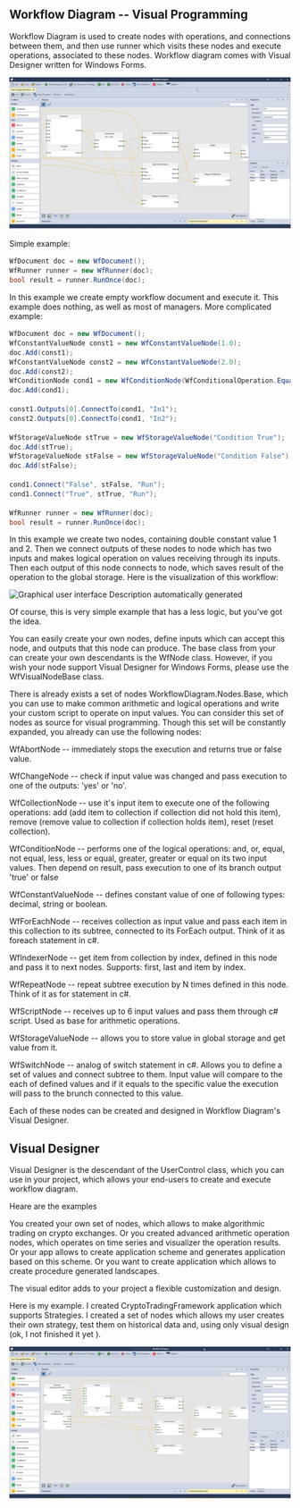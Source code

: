 ## Workflow Diagram -- Visual Programming

Workflow Diagram is used to create nodes with operations, and
connections between them, and then use runner which visits these nodes
and execute operations, associated to these nodes. Workflow diagram
comes with Visual Designer written for Windows Forms.

![](https://github.com/ArsenAbazian/WorkflowDiagram/blob/main/Help/media/image1.png)

Simple example:
```csharp
WfDocument doc = new WfDocument(); 
WfRunner runner = new WfRunner(doc);
bool result = runner.RunOnce(doc);
```
In this example we create empty workflow document and execute it. This example does nothing, as well as most of managers. 
More complicated example: 
```csharp
WfDocument doc = new WfDocument();
WfConstantValueNode const1 = new WfConstantValueNode(1.0);
doc.Add(const1);
WfConstantValueNode const2 = new WfConstantValueNode(2.0);
doc.Add(const2);
WfConditionNode cond1 = new WfConditionNode(WfConditionalOperation.Equal);
doc.Add(cond1);

const1.Outputs[0].ConnectTo(cond1, "In1");
const2.Outputs[0].ConnectTo(cond1, "In2");

WfStorageValueNode stTrue = new WfStorageValueNode("Condition True");
doc.Add(stTrue);
WfStorageValueNode stFalse = new WfStorageValueNode("Condition False");
doc.Add(stFalse);

cond1.Connect("False", stFalse, "Run");
cond1.Connect("True", stTrue, "Run");

WfRunner runner = new WfRunner(doc);
bool result = runner.RunOnce(doc);
```
In this example we create two nodes, containing double constant value 1
and 2. Then we connect outputs of these nodes to node which has two
inputs and makes logical operation on values receiving through its
inputs. Then each output of this node connects to node, which saves
result of the operation to the global storage. Here is the visualization
of this workflow:

![Graphical user interface Description automatically
generated](https://github.com/ArsenAbazian/WorkflowDiagram/blob/main/Help/media/image2.png)

Of course, this is very simple example that has a less logic, but you've
got the idea.

You can easily create your own nodes, define inputs which can accept
this node, and outputs that this node can produce. The base class from
your can create your own descendants is the WfNode class. However, if
you wish your node support Visual Designer for Windows Forms, please use
the WfVisualNodeBase class.

There is already exists a set of nodes WorkflowDiagram.Nodes.Base, which
you can use to make common arithmetic and logical operations and write
your custom script to operate on input values. You can consider this set
of nodes as source for visual programming. Though this set will be
constantly expanded, you already can use the following nodes:

WfAbortNode -- immediately stops the execution and returns true or false
value.

WfChangeNode -- check if input value was changed and pass execution to
one of the outputs: 'yes' or 'no'.

WfCollectionNode -- use it's input item to execute one of the following
operations: add (add item to collection if collection did not hold this
item), remove (remove value to collection if collection holds item),
reset (reset collection).

WfConditionNode -- performs one of the logical operations: and, or,
equal, not equal, less, less or equal, greater, greater or equal on its
two input values. Then depend on result, pass execution to one of its
branch output 'true' or false

WfConstantValueNode -- defines constant value of one of following types:
decimal, string or boolean.

WfForEachNode -- receives collection as input value and pass each item
in this collection to its subtree, connected to its ForEach output.
Think of it as foreach statement in c\#.

WfIndexerNode -- get item from collection by index, defined in this node
and pass it to next nodes. Supports: first, last and item by index.

WfRepeatNode -- repeat subtree execution by N times defined in this
node. Think of it as for statement in c\#.

WfScriptNode -- receives up to 6 input values and pass them through c\#
script. Used as base for arithmetic operations.

WfStorageValueNode -- allows you to store value in global storage and
get value from it.

WfSwitchNode -- analog of switch statement in c\#. Allows you to define
a set of values and connect subtree to them. Input value will compare to
the each of defined values and if it equals to the specific value the
execution will pass to the brunch connected to this value.

Each of these nodes can be created and designed in Workflow Diagram's
Visual Designer.

## Visual Designer

Visual Designer is the descendant of the UserControl class, which you
can use in your project, which allows your end-users to create and
execute workflow diagram.

Heare are the examples

You created your own set of nodes, which allows to make algorithmic
trading on crypto exchanges. Or you created advanced arithmetic
operation nodes, which operates on time series and visualizer the
operation results. Or your app allows to create application scheme and
generates application based on this scheme. Or you want to create
application which allows to create procedure generated landscapes.

The visual editor adds to your project a flexible customization and
design.

Here is my example. I created CryptoTradingFramework application which
supports Strategies. I created a set of nodes which allows my user
creates their own strategy, test them on historical data and, using only
visual design (ok, I not finished it yet ). 

![](https://github.com/ArsenAbazian/WorkflowDiagram/blob/main/Help/media/image3.png)
